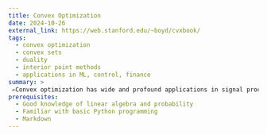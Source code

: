```yaml
---
title: Convex Optimization
date: 2024-10-26
external_link: https://web.stanford.edu/~boyd/cvxbook/
tags:
  - convex optimization
  - convex sets
  - duality
  - interior point methods
  - applications in ML, control, finance
summary: >
 ✍Convex optimization has wide and profound applications in signal processing, statistics and machine learning, control and mechanical engineering, digital and analog circuit design, and finance. Its efficiency and guarantee of global optimality make it a core tool in modern engineering and science.
prerequisites:
  - Good knowledge of linear algebra and probability
  - Familiar with basic Python programming
  - Markdown
---
```

